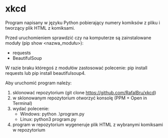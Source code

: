 # xkcd
Program napisany w języku Python pobierający numery komiksów z pliku i tworzący plik HTML z komiksami.

Przed uruchomieniem sprawdzić czy na komputerze są zainstalowane moduły (pip show <nazwa_modułu>):
- requests 
- BeautifulSoup
  
W razie braku któregoś z modułów zastosować polecenie: pip install requests lub pip install beautifulsoup4.

Aby uruchomić program należy:
1. sklonować repozytorium (git clone https://github.com/RafalBru/xkcd)
2. w sklonowanym repozytorium otworzyć konsolę (PPM + Open in Terminal)
3. wydać polecenie:
   - Windows: python .\program.py
   - Linux: python3 program.py
4. program w repozytorium wygeneruje plik HTML z wybranymi komiksami w repozytorium

